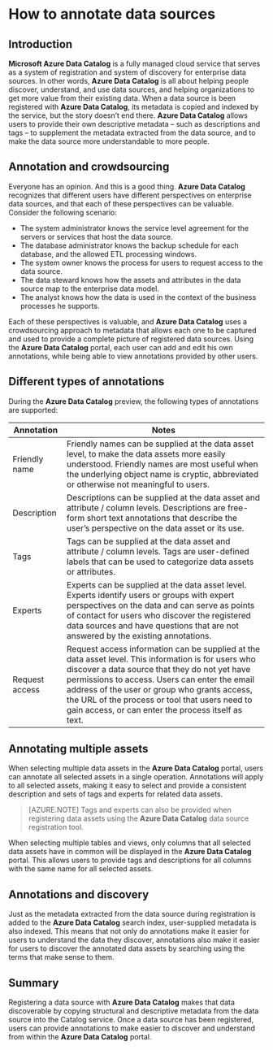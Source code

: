 <properties
   pageTitle="How to annotate data sources"
   description="How-to article highlighting how to annotate data assets in Azure Data Catalog, including friendly names, tags, descriptions, and experts."
   services="data-catalog"
   documentationCenter=""
   authors="steelanddata"
   manager="NA"
   editor=""
   tags=""/>
<tags
   ms.service="data-catalog"
   ms.devlang="NA"
   ms.topic="article"
   ms.tgt_pltfrm="NA"
   ms.workload="data-catalog"
   ms.date="02/04/2016"
   ms.author="maroche"/>


# How to annotate data sources

## Introduction
**Microsoft Azure Data Catalog** is a fully managed cloud service that serves as a system of registration and system of discovery for enterprise data sources. In other words, **Azure Data Catalog** is all about helping people discover, understand, and use data sources, and helping organizations to get more value from their existing data. When a data source is been registered with **Azure Data Catalog**, its metadata is copied and indexed by the service, but the story doesn’t end there. **Azure Data Catalog** allows users to provide their own descriptive metadata – such as descriptions and tags – to supplement the metadata extracted from the data source, and to make the data source more understandable to more people.

## Annotation and crowdsourcing
Everyone has an opinion. And this is a good thing.
**Azure Data Catalog** recognizes that different users have different perspectives on enterprise data sources, and that each of these perspectives can be valuable. Consider the following scenario:

* The system administrator knows the service level agreement for the servers or services that host the data source.
* The database administrator knows the backup schedule for each database, and the allowed ETL processing windows.
* The system owner knows the process for users to request access to the data source.
* The data steward knows how the assets and attributes in the data source map to the enterprise data model.
* The analyst knows how the data is used in the context of the business processes he supports.

Each of these perspectives is valuable, and **Azure Data Catalog** uses a crowdsourcing approach to metadata that allows each one to be captured and used to provide a complete picture of registered data sources. Using the **Azure Data Catalog** portal, each user can add and edit his own annotations, while being able to view annotations provided by other users.

## Different types of annotations
During the **Azure Data Catalog** preview, the following types of annotations are supported:

| Annotation     | Notes                                                                                                                                                                                                                                                                                                                                                           |
|----------------|-----------------------------------------------------------------------------------------------------------------------------------------------------------------------------------------------------------------------------------------------------------------------------------------------------------------------------------------------------------------|
| Friendly name  | Friendly names can be supplied at the data asset level, to make the data assets more easily understood. Friendly names are most useful when the underlying object name is cryptic, abbreviated or otherwise not meaningful to users.                                                                                                                            |
| Description    | Descriptions can be supplied at the data asset and attribute / column levels. Descriptions are free-form short text annotations that describe the user’s perspective on the data asset or its use.                                                                                                                                                              |
| Tags           | Tags can be supplied at the data asset and attribute / column levels. Tags are user-defined labels that can be used to categorize data assets or attributes.                                                                                                                                                                                                    |
| Experts        | Experts can be supplied at the data asset level. Experts identify users or groups with expert perspectives on the data and can serve as points of contact for users who discover the registered data sources and have questions that are not answered by the existing annotations.  |
| Request access | Request access information can be supplied at the data asset level. This information is for users who discover a data source that they do not yet have permissions to access. Users can enter the email address of the user or group who grants access, the URL of the process or tool that users need to gain access, or can enter the process itself as text. |


## Annotating multiple assets
When selecting multiple data assets in the **Azure Data Catalog** portal, users can annotate all selected assets in a single operation. Annotations will apply to all selected assets, making it easy to select and provide a consistent description and sets of tags and experts for related data assets.

> [AZURE.NOTE] Tags and experts can also be provided when registering data assets using the **Azure Data Catalog** data source registration tool.

When selecting multiple tables and views, only columns that all selected data assets have in common will be displayed in the **Azure Data Catalog** portal. This allows users to provide tags and descriptions for all columns with the same name for all selected assets.

## Annotations and discovery
Just as the metadata extracted from the data source during registration is added to the **Azure Data Catalog** search index, user-supplied metadata is also indexed. This means that not only do annotations make it easier for users to understand the data they discover, annotations also make it easier for users to discover the annotated data assets by searching using the terms that make sense to them.

## Summary
Registering a data source with **Azure Data Catalog** makes that data discoverable by copying structural and descriptive metadata from the data source into the Catalog service. Once a data source has been registered, users can provide annotations to make easier to discover and understand from within the **Azure Data Catalog** portal.
